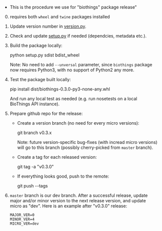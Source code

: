 * This is the procedure we use for "biothings" package release"

0. requires both `wheel` and `twine` packages installed

1. Update version number in [version.py](biothings/version.py).

2. Check and update [setup.py](setup.py) if needed (dependcies, metadata etc.).

3. Build the package locally:

    python setup.py sdist bdist_wheel

   Note: No need to add `--unversal` parameter, since `biothings` package now requires Python3, with no support of Python2 any more.

4. Test the package built locally:

    pip install dist/biothings-0.3.0-py3-none-any.whl

   And run any local test as needed (e.g. run nosetests on a local BioThings API instance).

5. Prepare github repo for the release:

   * Create a version branch (no need for every micro versions):

        git branch v0.3.x

     Note: future version-specific bug-fixes (with incread micro versions) will go to this branch (possibly cherry-picked from `master` branch).

   * Create a tag for each released version:

        git tag -a "v0.3.0"

   * If everything looks good, push to the remote:

        git push --tags

6. `master` branch is our dev branch. After a successful release, update major and/or minor version to the next release version, and update micro as "dev". Here is an example after "v0.3.0" release:

    ```
    MAJOR_VER=0
    MINOR_VER=4
    MICRO_VER=dev
    ```
